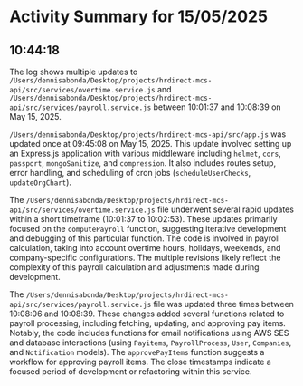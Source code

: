# Activity Summary for 15/05/2025

## 10:44:18
The log shows multiple updates to `/Users/dennisabonda/Desktop/projects/hrdirect-mcs-api/src/services/overtime.service.js` and `/Users/dennisabonda/Desktop/projects/hrdirect-mcs-api/src/services/payroll.service.js`  between 10:01:37 and 10:08:39 on May 15, 2025.


`/Users/dennisabonda/Desktop/projects/hrdirect-mcs-api/src/app.js` was updated once at 09:45:08 on May 15, 2025. This update involved setting up an Express.js application with various middleware including `helmet`, `cors`, `passport`, `mongoSanitize`, and `compression`.  It also includes routes setup, error handling, and scheduling of cron jobs (`scheduleUserChecks`, `updateOrgChart`).


The `/Users/dennisabonda/Desktop/projects/hrdirect-mcs-api/src/services/overtime.service.js` file underwent several rapid updates within a short timeframe (10:01:37 to 10:02:53). These updates primarily focused on the `computePayroll` function, suggesting iterative development and debugging of this particular function. The code is involved in payroll calculation, taking into account overtime hours, holidays, weekends, and company-specific configurations. The multiple revisions likely reflect the complexity of this payroll calculation and adjustments made during development.


The `/Users/dennisabonda/Desktop/projects/hrdirect-mcs-api/src/services/payroll.service.js` file was updated three times between 10:08:06 and 10:08:39.  These changes added several functions related to payroll processing, including fetching, updating, and approving pay items. Notably,  the code includes functions for email notifications using AWS SES and database interactions (using `Payitems`, `PayrollProcess`, `User`, `Companies`, and `Notification` models). The `approvePayItems` function suggests a workflow for approving payroll items.  The close timestamps indicate a focused period of development or refactoring within this service.
